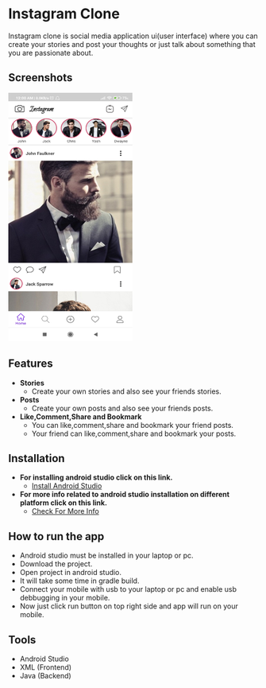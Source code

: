 # Instagram Clone
Instagram clone is social media application ui(user interface) where you can create your stories and post your thoughts or just talk about something that you are passionate about.

## Screenshots
<img src="/Images/Instagram_App_Screenshot_1.jpg" width="250" height="500">

## Features
- <b>Stories</b>
  - Create your own stories and also see your friends stories.
- <b>Posts</b>
  - Create your own posts and also see your friends posts.
- <b>Like,Comment,Share and Bookmark</b>
  - You can like,comment,share and bookmark your friend posts.
  - Your friend can like,comment,share and bookmark your posts.

## Installation
- <b>For installing android studio click on this link.</b> 
  - [Install Android Studio](https://developer.android.com/studio?gclid=EAIaIQobChMIibm3mZyk8QIVTteWCh3akwFDEAAYASABEgLNq_D_BwE&gclsrc=aw.ds#downloads)
- <b>For more info related to android studio installation on different platform click on this link.</b>
  - [Check For More Info](https://developer.android.com/studio/install)

## How to run the app
- Android studio must be installed in your laptop or pc.
- Download the project.
- Open project in android studio.
- It will take some time in gradle build.
- Connect your mobile with usb to your laptop or pc and enable usb debbugging in your mobile.
- Now just click run button on top right side and app will run on your mobile.

## Tools
- Android Studio
- XML (Frontend)
- Java (Backend)

